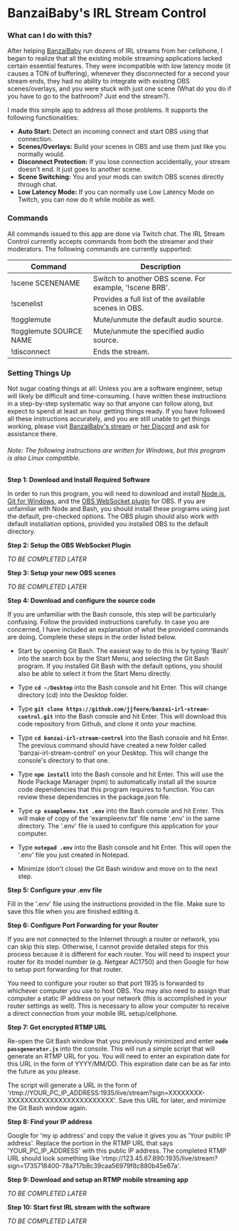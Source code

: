 # BanzaiBaby's IRL Stream Control

### What can I do with this?
After helping [BanzaiBaby](https://www.twitch.tv/banzaibaby) run dozens of IRL streams from her cellphone, I began to realize that all the existing mobile streaming applications lacked certain essential features. They were incompatible with low latency mode (it causes a TON of buffering), whenever they disconnected for a second your stream ends, they had no ability to integrate with existing OBS scenes/overlays, and you were stuck with just one scene (What do you do if you have to go to the bathroom? Just end the stream?).

I made this simple app to address all those problems. It supports the following functionalities:

* **Auto Start:** Detect an incoming connect and start OBS using that connection.
* **Scenes/Overlays:** Build your scenes in OBS and use them just like you normally would.
* **Disconnect Protection:** If you lose connection accidentally, your stream doesn't end. It just goes to another scene.
* **Scene Switching:** You and your mods can switch OBS scenes directly through chat.
* **Low Latency Mode:** If you can normally use Low Latency Mode on Twitch, you can now do it while mobile as well.

### Commands
All commands issued to this app are done via Twitch chat. The IRL Stream Control currently accepts commands from both the streamer and their moderators. The following commands are currently supported:


| **Command** | **Description** |
|---|---|
|!scene SCENENAME|Switch to another OBS scene. For example, '!scene BRB'.|
|!scenelist|Provides a full list of the available scenes in OBS.|
|!togglemute|Mute/unmute the default audio source.|
|!togglemute SOURCE NAME|Mute/unmute the specified audio source.|
|!disconnect|Ends the stream.|

### Setting Things Up
Not sugar coating things at all: Unless you are a software engineer, setup will likely be difficult and time-consuming. I have written these instructions in a step-by-step systematic way so that anyone can follow along, but expect to spend at least an hour getting things ready. If you have followed all these instructions accurately, and you are still unable to get things working, please visit [BanzaiBaby's stream](https://www.twitch.tv/banzaibaby) or [her Discord](https://discordapp.com/invite/banzaibaby) and ask for assistance there.

###### *Note:* The following instructions are written for Windows, but this program is also Linux compatible.


**Step 1: Download and Install Required Software**

In order to run this program, you will need to download and install [Node.js](https://nodejs.org/en/download/), [Git for Windows](https://gitforwindows.org/), and the [OBS WebSocket plugin](https://obsproject.com/forum/resources/obs-websocket-remote-control-of-obs-studio-made-easy.466/) for OBS. If you are unfamiliar with Node and Bash, you should install these programs using just the default, pre-checked options. The OBS plugin should also work with default installation options, provided you installed OBS to the default directory.

**Step 2: Setup the OBS WebSocket Plugin**

*TO BE COMPLETED LATER*

**Step 3: Setup your new OBS scenes**

*TO BE COMPLETED LATER*

**Step 4: Download and configure the source code**

If you are unfamiliar with the Bash console, this step will be particularly confusing. Follow the provided instructions carefully. In case you are concerned, I have included an explanation of what the provided commands are doing. Complete these steps in the order listed below.

- Start by opening Git Bash. The easiest way to do this is by typing 'Bash' into the search box by the Start Menu, and selecting the Git Bash program. If you installed Git Bash with the default options, you should also be able to select it from the Start Menu directly.

- Type **```cd ~/Desktop```** into the Bash console and hit Enter. This will change directory (cd) into the Desktop folder.

- Type **```git clone https://github.com/jjfeore/banzai-irl-stream-control.git```** into the Bash console and hit Enter. This will download this code repository from Github, and clone it onto your machine.

- Type **```cd banzai-irl-stream-control```** into the Bash console and hit Enter. The previous command should have created a new folder called 'banzai-irl-stream-control' on your Desktop. This will change the console's directory to that one.

- Type **```npm install```** into the Bash console and hit Enter. This will use the Node Package Manager (npm) to automatically install all the source code dependencies that this program requires to function. You can review these dependencies in the package.json file.

- Type **```cp exampleenv.txt .env```** into the Bash console and hit Enter. This will make of copy of the 'exampleenv.txt' file name '.env' in the same directory. The '.env' file is used to configure this application for your computer.

- Type **```notepad .env```** into the Bash console and hit Enter. This will open the '.env' file you just created in Notepad.

- Minimize (don't close) the Git Bash window and move on to the next step.

**Step 5: Configure your .env file**

Fill in the '.env' file using the instructions provided in the file. Make sure to save this file when you are finished editing it.

**Step 6: Configure Port Forwarding for your Router**

If you are not connected to the Internet through a router or network, you can skip this step. Otherwise, I cannot provide detailed steps for this process because it is different for each router. You will need to inspect your router for its model number (e.g. Netgear AC1750) and then Google for how to setup port forwarding for that router.

You need to configure your router so that port 1935 is forwarded to whichever computer you use to host OBS. You may also need to assign that computer a static IP address on your network (this is accomplished in your router settings as well). This is necessary to allow your computer to receive a direct connection from your mobile IRL setup/cellphone.

**Step 7: Get encrypted RTMP URL**

Re-open the Git Bash window that you previously minimized and enter **```node passgenerator.js```** into the console. This will run a simple script that will generate an RTMP URL for you. You will need to enter an expiration date for this URL in the form of YYYY/MM/DD. This expiration date can be as far into the future as you please.

The script will generate a URL in the form of 'rtmp://YOUR_PC_IP_ADDRESS:1935/live/stream?sign=XXXXXXXX-XXXXXXXXXXXXXXXXXXXXXXXXX'. Save this URL for later, and minimize the Git Bash window again.

**Step 8: Find your IP address**

Google for 'my ip address' and copy the value it gives you as 'Your public IP address'. Replace the portion in the RTMP URL that says 'YOUR_PC_IP_ADDRESS' with this public IP address. The completed RTMP URL should look something like 'rtmp://123.45.67.890:1935/live/stream?sign=1735718400-78a717b8c39caa56979f8c880b45e67a'.

**Step 9: Download and setup an RTMP mobile streaming app**

*TO BE COMPLETED LATER*

**Step 10: Start first IRL stream with the software**

*TO BE COMPLETED LATER*